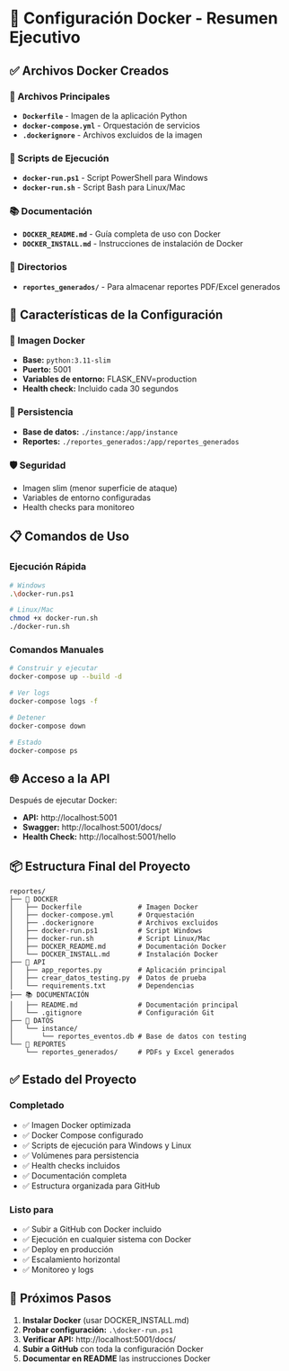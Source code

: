 # 🐳 Configuración Docker - Resumen Ejecutivo

## ✅ Archivos Docker Creados

### 📄 Archivos Principales
- **`Dockerfile`** - Imagen de la aplicación Python
- **`docker-compose.yml`** - Orquestación de servicios
- **`.dockerignore`** - Archivos excluidos de la imagen

### 🚀 Scripts de Ejecución
- **`docker-run.ps1`** - Script PowerShell para Windows
- **`docker-run.sh`** - Script Bash para Linux/Mac

### 📚 Documentación
- **`DOCKER_README.md`** - Guía completa de uso con Docker
- **`DOCKER_INSTALL.md`** - Instrucciones de instalación de Docker

### 📁 Directorios
- **`reportes_generados/`** - Para almacenar reportes PDF/Excel generados

## 🎯 Características de la Configuración

### 🔧 Imagen Docker
- **Base:** `python:3.11-slim`
- **Puerto:** 5001
- **Variables de entorno:** FLASK_ENV=production
- **Health check:** Incluido cada 30 segundos

### 💾 Persistencia
- **Base de datos:** `./instance:/app/instance`
- **Reportes:** `./reportes_generados:/app/reportes_generados`

### 🛡️ Seguridad
- Imagen slim (menor superficie de ataque)
- Variables de entorno configuradas
- Health checks para monitoreo

## 📋 Comandos de Uso

### Ejecución Rápida
```bash
# Windows
.\docker-run.ps1

# Linux/Mac
chmod +x docker-run.sh
./docker-run.sh
```

### Comandos Manuales
```bash
# Construir y ejecutar
docker-compose up --build -d

# Ver logs
docker-compose logs -f

# Detener
docker-compose down

# Estado
docker-compose ps
```

## 🌐 Acceso a la API

Después de ejecutar Docker:

- **API:** http://localhost:5001
- **Swagger:** http://localhost:5001/docs/
- **Health Check:** http://localhost:5001/hello

## 📦 Estructura Final del Proyecto

```
reportes/
├── 🐳 DOCKER
│   ├── Dockerfile              # Imagen Docker
│   ├── docker-compose.yml      # Orquestación
│   ├── .dockerignore           # Archivos excluidos
│   ├── docker-run.ps1          # Script Windows
│   ├── docker-run.sh           # Script Linux/Mac
│   ├── DOCKER_README.md        # Documentación Docker
│   └── DOCKER_INSTALL.md       # Instalación Docker
├── 🚀 API
│   ├── app_reportes.py         # Aplicación principal
│   ├── crear_datos_testing.py  # Datos de prueba
│   └── requirements.txt        # Dependencias
├── 📚 DOCUMENTACIÓN
│   ├── README.md               # Documentación principal
│   └── .gitignore              # Configuración Git
├── 💾 DATOS
│   └── instance/
│       └── reportes_eventos.db # Base de datos con testing
└── 📄 REPORTES
    └── reportes_generados/     # PDFs y Excel generados
```

## ✅ Estado del Proyecto

### Completado
- ✅ Imagen Docker optimizada
- ✅ Docker Compose configurado
- ✅ Scripts de ejecución para Windows y Linux
- ✅ Volúmenes para persistencia
- ✅ Health checks incluidos
- ✅ Documentación completa
- ✅ Estructura organizada para GitHub

### Listo para
- ✅ Subir a GitHub con Docker incluido
- ✅ Ejecución en cualquier sistema con Docker
- ✅ Deploy en producción
- ✅ Escalamiento horizontal
- ✅ Monitoreo y logs

## 🎯 Próximos Pasos

1. **Instalar Docker** (usar DOCKER_INSTALL.md)
2. **Probar configuración:** `.\docker-run.ps1`
3. **Verificar API:** http://localhost:5001/docs/
4. **Subir a GitHub** con toda la configuración Docker
5. **Documentar en README** las instrucciones Docker